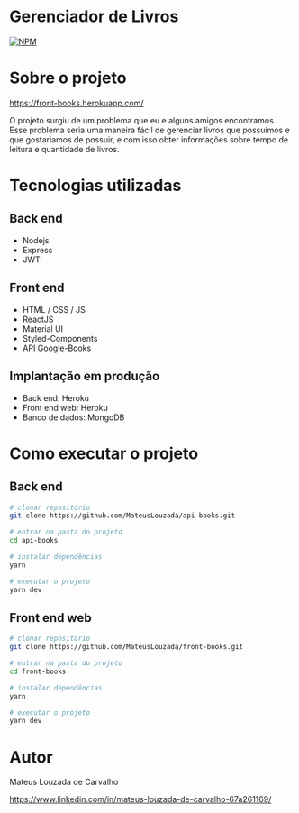 # Gerenciador de Livros
[![NPM](https://img.shields.io/npm/l/react)](https://github.com/MateusLouzada/front-books/blob/main/LICENCE) 

# Sobre o projeto

https://front-books.herokuapp.com/

O projeto surgiu de um problema que eu e alguns amigos encontramos. Esse problema seria uma maneira fácil de gerenciar livros que possuímos e que gostariamos de possuir, e com isso obter informações sobre tempo de leitura e quantidade de livros.

# Tecnologias utilizadas
## Back end
- Nodejs
- Express
- JWT
## Front end
- HTML / CSS / JS
- ReactJS
- Material UI
- Styled-Components
- API Google-Books
## Implantação em produção
- Back end: Heroku
- Front end web: Heroku
- Banco de dados: MongoDB

# Como executar o projeto

## Back end 

```bash
# clonar repositório
git clone https://github.com/MateusLouzada/api-books.git

# entrar na pasta do projeto
cd api-books

# instalar dependências
yarn

# executar o projeto
yarn dev
```

## Front end web

```bash
# clonar repositório
git clone https://github.com/MateusLouzada/front-books.git

# entrar na pasta do projeto
cd front-books

# instalar dependências
yarn

# executar o projeto
yarn dev
```

# Autor

Mateus Louzada de Carvalho

https://www.linkedin.com/in/mateus-louzada-de-carvalho-67a261169/
